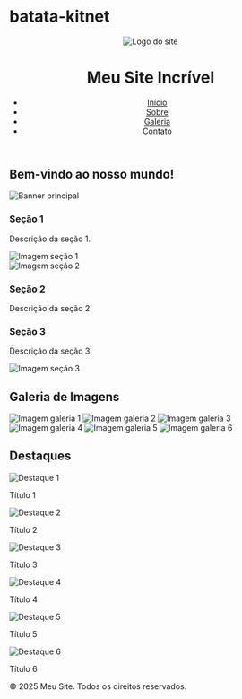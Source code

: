 # batata-kitnet
<!DOCTYPE html>
<html lang="pt-br">
<head>
  <meta charset="UTF-8" />
  <meta name="viewport" content="width=device-width, initial-scale=1.0"/>
  <title>Exemplo de Site</title>
  <link rel="stylesheet" href="style.css" />
</head>
<body>

  <header>
    <div class="logo-titulo">
      <img src="https://via.placeholder.com/60" alt="Logo do site" />
      <h1>Meu Site Incrível</h1>
    </div>
    <nav>
      <ul class="menu">
        <li><a href="#inicio">Início</a></li>
        <li><a href="#sobre">Sobre</a></li>
        <li><a href="#galeria">Galeria</a></li>
        <li><a href="#contato">Contato</a></li>
      </ul>
    </nav>
  </header>

  <section class="titulo">
    <h2>Bem-vindo ao nosso mundo!</h2>
  </section>

  <section class="banner-principal">
    <img src="flor-esquerda.png" alt="Banner principal" />
  </section>

  <section class="conteudo invertido">
    <div class="texto">
      <h3>Seção 1</h3>
      <p>Descrição da seção 1.</p>
    </div>
    <img src="https://via.placeholder.com/400x250" alt="Imagem seção 1" />
  </section>

  <section class="conteudo">
    <img src="https://via.placeholder.com/400x250" alt="Imagem seção 2" />
    <div class="texto">
      <h3>Seção 2</h3>
      <p>Descrição da seção 2.</p>
    </div>
  </section>

  <section class="conteudo invertido">
    <div class="texto">
      <h3>Seção 3</h3>
      <p>Descrição da seção 3.</p>
    </div>
    <img src="https://via.placeholder.com/400x250" alt="Imagem seção 3" />
  </section>

  <section class="galeria">
    <h2>Galeria de Imagens</h2>
    <div class="grid-galeria">
      <img src="https://via.placeholder.com/200" alt="Imagem galeria 1" />
      <img src="https://via.placeholder.com/200" alt="Imagem galeria 2" />
      <img src="https://via.placeholder.com/200" alt="Imagem galeria 3" />
      <img src="https://via.placeholder.com/200" alt="Imagem galeria 4" />
      <img src="https://via.placeholder.com/200" alt="Imagem galeria 5" />
      <img src="https://via.placeholder.com/200" alt="Imagem galeria 6" />
    </div>
  </section>

  <section class="seis-imagens">
    <h2>Destaques</h2>
    <div class="grid-destaques">
      <div class="item">
        <img src="https://via.placeholder.com/150" alt="Destaque 1" />
        <p>Título 1</p>
      </div>
      <div class="item">
        <img src="https://via.placeholder.com/150" alt="Destaque 2" />
        <p>Título 2</p>
      </div>
      <div class="item">
        <img src="https://via.placeholder.com/150" alt="Destaque 3" />
        <p>Título 3</p>
      </div>
      <div class="item">
        <img src="https://via.placeholder.com/150" alt="Destaque 4" />
        <p>Título 4</p>
      </div>
      <div class="item">
        <img src="https://via.placeholder.com/150" alt="Destaque 5" />
        <p>Título 5</p>
      </div>
      <div class="item">
        <img src="https://via.placeholder.com/150" alt="Destaque 6" />
        <p>Título 6</p>
      </div>
    </div>
  </section>

  <footer>
    <p>&copy; 2025 Meu Site. Todos os direitos reservados.</p>
  </footer>

</body>
</html>